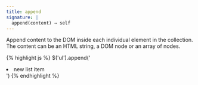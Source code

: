 ```yaml
---
title: append
signature: |
  append(content) ⇒ self
---
```


Append content to the DOM inside each individual element in the collection. The
content can be an HTML string, a DOM node or an array of nodes.

{% highlight js %}
$('ul').append('<li>new list item</li>')
{% endhighlight %}
